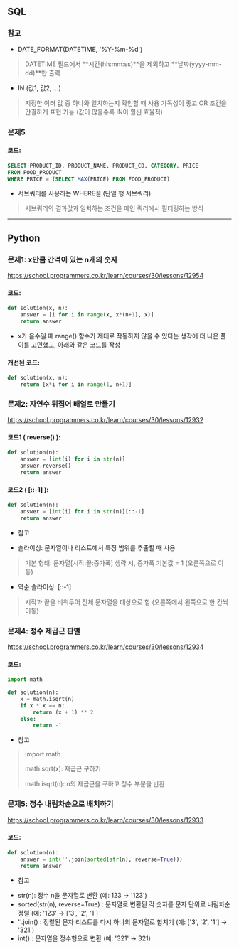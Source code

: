 ## SQL

### 참고

- DATE_FORMAT(DATETIME, '%Y-%m-%d')
> DATETIME 필드에서 **시간(hh:mm:ss)**을 제외하고 **날짜(yyyy-mm-dd)**만 출력

- IN (값1, 값2, ...)
> 지정한 여러 값 중 하나와 일치하는지 확인할 때 사용
> 가독성이 좋고 OR 조건을 간결하게 표현 가능 (값이 많을수록 IN이 훨씬 효율적)

### 문제5

#### 코드:
```sql
SELECT PRODUCT_ID, PRODUCT_NAME, PRODUCT_CD, CATEGORY, PRICE
FROM FOOD_PRODUCT
WHERE PRICE = (SELECT MAX(PRICE) FROM FOOD_PRODUCT)
```

- 서브쿼리를 사용하는 WHERE절 (단일 행 서브쿼리)
> 서브쿼리의 결과값과 일치하는 조건을 메인 쿼리에서 필터링하는 방식

---

## Python

### 문제1: x만큼 간격이 있는 n개의 숫자

https://school.programmers.co.kr/learn/courses/30/lessons/12954

#### 코드:
```python
def solution(x, n):
    answer = [i for i in range(x, x*(n+1), x)]
    return answer
```
- x가 음수일 때 range() 함수가 제대로 작동하지 않을 수 있다는 생각에 더 나은 풀이를 고민했고, 아래와 같은 코드를 작성

#### 개선된 코드:
```python
def solution(x, n):
    return [x*i for i in range(1, n+1)]
```

### 문제2: 자연수 뒤집어 배열로 만들기

https://school.programmers.co.kr/learn/courses/30/lessons/12932

#### 코드1 ( reverse() ):
```python
def solution(n):
    answer = [int(i) for i in str(n)]
    answer.reverse()
    return answer
```

#### 코드2 ( [::-1] ):
```python
def solution(n):
    answer = [int(i) for i in str(n)][::-1]
    return answer
```

* 참고
- 슬라이싱: 문자열이나 리스트에서 특정 범위를 추출할 때 사용
> 기본 형태: 문자열[시작:끝:증가폭]
> 생략 시, 증가폭 기본값 = 1 (오른쪽으로 이동)

- 역순 슬라이싱: [::-1]
> 시작과 끝을 비워두어 전체 문자열을 대상으로 함 (오른쪽에서 왼쪽으로 한 칸씩 이동)

### 문제4: 정수 제곱근 판별

https://school.programmers.co.kr/learn/courses/30/lessons/12934

#### 코드:
```python
import math

def solution(n):
    x = math.isqrt(n)
    if x * x == n:
        return (x + 1) ** 2
    else:
        return -1
```

- 참고
> import math
> 
> math.sqrt(x): 제곱근 구하기
>
> math.isqrt(n): n의 제곱근을 구하고 정수 부분을 반환

### 문제5: 정수 내림차순으로 배치하기

https://school.programmers.co.kr/learn/courses/30/lessons/12933

#### 코드:
```python
def solution(n):
    answer = int(''.join(sorted(str(n), reverse=True)))
    return answer
```

* 참고
- str(n): 정수 n을 문자열로 변환 (예: 123 → '123')
- sorted(str(n), reverse=True) : 문자열로 변환된 각 숫자를 문자 단위로 내림차순 정렬 (예: '123' → ['3', '2', '1']
- ''.join() : 정렬된 문자 리스트를 다시 하나의 문자열로 합치기 (예: ['3', '2', '1'] → '321')
- int() : 문자열을 정수형으로 변환 (예: '321' → 321)
